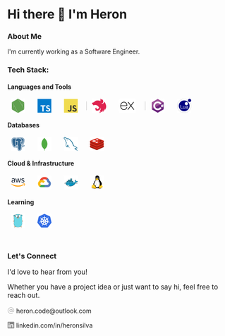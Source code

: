 # Hi there 👋 I'm Heron

### About Me

I'm currently working as a Software Engineer.

### Tech Stack:

#### Languages and Tools

<p>
  <a
    href="https://nodejs.org"
    title="Node.js"
    target="_blank"
    style="text-decoration: none; margin: 0 8px"
    ><img
      align="center"
      alt="Node.js"
      title="Node.js"
      height="32"
      width="32"
      src="https://raw.githubusercontent.com/devicons/devicon/master/icons/nodejs/nodejs-plain.svg"
    /></a>
  &nbsp;
  <a
    href="https://www.typescriptlang.org"
    title="TypeScript"
    target="_blank"
    style="text-decoration: none; margin: 0 8px"
    ><img
      align="center"
      alt="TypeScript"
      title="TypeScript"
      height="32"
      width="32"
      src="https://raw.githubusercontent.com/devicons/devicon/master/icons/typescript/typescript-original.svg"
    /></a>
  &nbsp;
  <a
    href="https://developer.mozilla.org/en-US/docs/Web/JavaScript"
    title="JavaScript"
    target="_blank"
    style="text-decoration: none; margin: 0 8px"
    ><img
      align="center"
      alt="JavaScript"
      title="JavaScript"
      height="32"
      width="32"
      src="https://raw.githubusercontent.com/devicons/devicon/master/icons/javascript/javascript-original.svg"
    /></a>
  &nbsp;
  <span
    style="
      display: inline-block;
      vertical-align: middle;
      width: 1px;
      height: 20px;
      background-color: #ccc;
    "
  ></span>
  <a
    href="https://nestjs.com"
    title="NestJS"
    target="_blank"
    style="text-decoration: none; margin: 0 8px"
    ><img
      align="center"
      alt="NestJS"
      title="NestJS"
      height="32"
      width="32"
      src="https://raw.githubusercontent.com/devicons/devicon/master/icons/nestjs/nestjs-original.svg"
    /></a>
  &nbsp;
  <a
    href="https://expressjs.com"
    title="Express.js"
    target="_blank"
    style="text-decoration: none; margin: 0 8px"
  ><img
      align="center"
      alt="Express.js"
      title="Express.js"
      height="32"
      width="32"
      style="background-color: #fff; padding: 0 4px; border-radius: 4px;"
      src="https://raw.githubusercontent.com/devicons/devicon/master/icons/express/express-original.svg"
    /></a>
  &nbsp;
  <span
    style="
      display: inline-block;
      vertical-align: middle;
      width: 1px;
      height: 20px;
      background-color: #ccc;
    "
  ></span>
  <a
    href="https://dotnet.microsoft.com"
    title=".NET C#"
    target="_blank"
    style="text-decoration: none; margin: 0 8px"
  ><img
      align="center"
      alt=".NET C#"
      title=".NET C#"
      height="32"
      width="32"
      src="https://raw.githubusercontent.com/devicons/devicon/master/icons/csharp/csharp-original.svg"
    /></a>
  &nbsp;
  <a
    href="https://www.lua.org"
    title="Lua"
    target="_blank"
    style="text-decoration: none; margin: 0 8px"
  ><img
      align="center"
      alt="Lua"
      title="Lua"
      height="32"
      width="32"
      src="https://raw.githubusercontent.com/devicons/devicon/master/icons/lua/lua-original.svg"
    /></a>
</p>

#### Databases

<p>
  <a
    href="https://www.postgresql.org"
    title="PostgreSQL"
    target="_blank"
    style="text-decoration: none; margin: 0 8px"
    ><img
      align="center"
      alt="Postgres"
      title="Postgres"
      height="32"
      width="32"
      src="https://raw.githubusercontent.com/devicons/devicon/master/icons/postgresql/postgresql-plain.svg"
    /></a>
  &nbsp;
  <a
    href="https://www.mongodb.com"
    title="MongoDB"
    target="_blank"
    style="text-decoration: none; margin: 0 8px"
    ><img
      align="center"
      alt="MongoDB"
      title="MongoDB"
      height="32"
      width="32"
      src="https://raw.githubusercontent.com/devicons/devicon/master/icons/mongodb/mongodb-plain.svg"
    /></a>
  &nbsp;
  <a
    href="https://www.mysql.com"
    title="MySQL"
    target="_blank"
    style="text-decoration: none; margin: 0 8px"
    ><img
      align="center"
      alt="MySQL"
      title="MySQL"
      height="32"
      width="32"
      src="https://raw.githubusercontent.com/devicons/devicon/master/icons/mysql/mysql-original.svg"
    /></a>
  &nbsp;
  <a
    href="https://redis.io"
    title="Redis"
    target="_blank"
    style="text-decoration: none; margin: 0 8px"
    ><img
      align="center"
      alt="Redis"
      title="Redis"
      height="32"
      width="32"
      src="https://raw.githubusercontent.com/devicons/devicon/master/icons/redis/redis-original.svg"
    /></a>
</p>

#### Cloud & Infrastructure

<p>
  <a
    href="https://aws.amazon.com"
    title="Amazon Web Services (AWS)"
    target="_blank"
    style="text-decoration: none; margin: 0 8px"
    ><img
      align="center"
      alt="Amazon Web Services (AWS)"
      title="Amazon Web Services (AWS)"
      height="32"
      width="32"
      src="https://raw.githubusercontent.com/devicons/devicon/master/icons/amazonwebservices/amazonwebservices-original-wordmark.svg"
    /></a>
  &nbsp;
  <a
    href="https://cloud.google.com"
    title="Google Cloud (GCP)"
    target="_blank"
    style="text-decoration: none; margin: 0 8px"
    ><img
      align="center"
      alt="Google Cloud (GCP)"
      title="Google Cloud (GCP)"
      height="32"
      width="32"
      src="https://raw.githubusercontent.com/devicons/devicon/master/icons/googlecloud/googlecloud-original.svg"
    /></a>
  &nbsp;
  <a
    href="https://www.docker.com"
    title="Docker"
    target="_blank"
    style="text-decoration: none; margin: 0 8px"
    ><img
      align="center"
      alt="Docker"
      title="Docker"
      height="32"
      width="32"
      src="https://raw.githubusercontent.com/devicons/devicon/master/icons/docker/docker-original.svg"
    /></a>
  &nbsp;
  <a
    href="https://www.linux.org"
    title="Linux"
    target="_blank"
    style="text-decoration: none; margin: 0 8px"
    ><img
      align="center"
      alt="Linux"
      title="Linux"
      height="32"
      width="32"
      src="https://raw.githubusercontent.com/devicons/devicon/master/icons/linux/linux-original.svg"
    /></a>
</p>

#### Learning

<p>
  <a
    href="https://go.dev"
    title="Golang"
    target="_blank"
    style="text-decoration: none; margin: 0 8px"
    ><img
      align="center"
      alt="Golang"
      title="Golang"
      height="32"
      width="32"
      src="https://raw.githubusercontent.com/devicons/devicon/master/icons/go/go-original.svg"
    /></a>
  &nbsp;
  <a
    href="https://kubernetes.io"
    title="Kubernetes"
    target="_blank"
    style="text-decoration: none; margin: 0 8px"
    ><img
      align="center"
      alt="Kubernetes"
      title="Kubernetes"
      height="32"
      width="32"
      src="https://raw.githubusercontent.com/devicons/devicon/master/icons/kubernetes/kubernetes-plain.svg"
    /></a>
</p>

<br>

### Let's Connect

<div>
  <p style="font-size: 1.1em;">
    I'd love to hear from you!
  </p>
  <p style="font-size: 1.1em;">
    Whether you have a project idea or just want to say hi, feel free to reach out.
  </p>
  <div>
    <p style="padding: 0; margin-bottom: 4px;">
      <img src="https://raw.githubusercontent.com/0xShapeShifter/dev-story/master/public/images/socials/at.svg" style="height: 16px; width: 16px; display: inline-block; vertical-align: middle;">
      <a href="mailto:heron.code@outlook.com" style="text-decoration: none; font-size: 1em; display: inline-block; vertical-align: middle;">heron.code@outlook.com</a>
    </li>
    <p style="padding: 0; margin-bottom: 4px;">
      <img src="https://raw.githubusercontent.com/0xShapeShifter/dev-story/master/public/images/socials/linkedin.svg" alt="LinkedIn" style="height: 16px; width: 16px; display: inline-block; vertical-align: middle;">
      <a href="https://www.linkedin.com/in/heronsilva" target="_blank" style="text-decoration: none; font-size: 1em; display: inline-block; vertical-align: middle;">linkedin.com/in/heronsilva</a>
    </li>
  </div>
</div>
